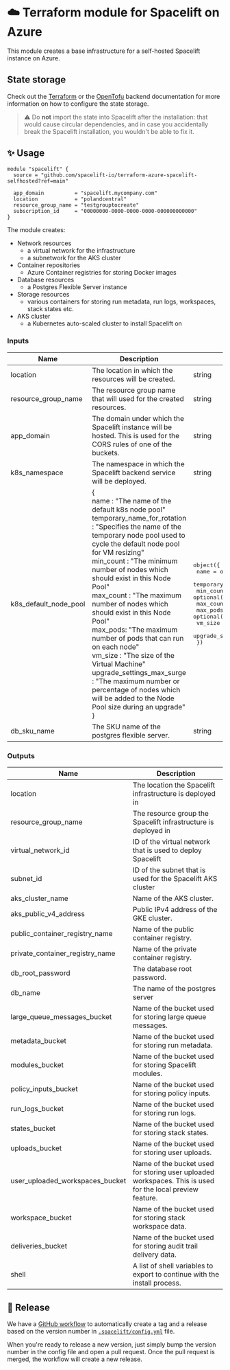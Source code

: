 # ☁️ Terraform module for Spacelift on Azure

This module creates a base infrastructure for a self-hosted Spacelift instance on Azure.

## State storage

Check out the [Terraform](https://developer.hashicorp.com/terraform/language/backend) or
the [OpenTofu](https://opentofu.org/docs/language/settings/backends/configuration/) backend documentation for more
information on how to configure the state storage.

> ⚠️ Do **not** import the state into Spacelift after the installation: that would cause circular dependencies, and in
> case you accidentally break the Spacelift installation, you wouldn't be able to fix it.

## ✨ Usage

```hcl
module "spacelift" {
  source = "github.com/spacelift-io/terraform-azure-spacelift-selfhosted?ref=main"

  app_domain          = "spacelift.mycompany.com"
  location            = "polandcentral"
  resource_group_name = "testgrouptocreate"
  subscription_id     = "00000000-0000-0000-0000-000000000000"
}
```

The module creates:

- Network resources
    - a virtual network for the infrastructure
    - a subnetwork for the AKS cluster
- Container repositories
    - Azure Container registries for storing Docker images
- Database resources
    - a Postgres Flexible Server instance
- Storage resources
    - various containers for storing run metadata, run logs, workspaces, stack states etc.
- AKS cluster
    - a Kubernetes auto-scaled cluster to install Spacelift on

### Inputs

| Name                  | Description                                                                                                                                                                                                                                                                                                                                                                                                                                                                                                                                                                                                                                                               | Type                                                                                                                                                                                                                                                                                                                                                                                                                                                                   | Default        | Required |
|-----------------------|---------------------------------------------------------------------------------------------------------------------------------------------------------------------------------------------------------------------------------------------------------------------------------------------------------------------------------------------------------------------------------------------------------------------------------------------------------------------------------------------------------------------------------------------------------------------------------------------------------------------------------------------------------------------------|------------------------------------------------------------------------------------------------------------------------------------------------------------------------------------------------------------------------------------------------------------------------------------------------------------------------------------------------------------------------------------------------------------------------------------------------------------------------|----------------|----------|
| location              | The location in which the resources will be created.                                                                                                                                                                                                                                                                                                                                                                                                                                                                                                                                                                                                                      | string                                                                                                                                                                                                                                                                                                                                                                                                                                                                 | -              | yes      |
| resource_group_name   | The resource group name that will used for the created resources.                                                                                                                                                                                                                                                                                                                                                                                                                                                                                                                                                                                                         | string                                                                                                                                                                                                                                                                                                                                                                                                                                                                 | -              | yes      | 
| app_domain            | The domain under which the Spacelift instance will be hosted. This is used for the CORS rules of one of the buckets.                                                                                                                                                                                                                                                                                                                                                                                                                                                                                                                                                      | string                                                                                                                                                                                                                                                                                                                                                                                                                                                                 | -              | yes      |
| k8s_namespace         | The namespace in which the Spacelift backend service will be deployed.                                                                                                                                                                                                                                                                                                                                                                                                                                                                                                                                                                                                    | string                                                                                                                                                                                                                                                                                                                                                                                                                                                                 | spacelift      | no       |
| k8s_default_node_pool | {<br/>    name : "The name of the default k8s node pool"<br/>    temporary\_name\_for\_rotation : "Specifies the name of the temporary node pool used to cycle the default node pool for VM resizing"<br/>    min\_count : "The minimum number of nodes which should exist in this Node Pool"<br/>    max\_count : "The maximum number of nodes which should exist in this Node Pool"<br/>    max\_pods: "The maximum number of pods that can run on each node"<br/>    vm\_size : "The size of the Virtual Machine"<br/>   upgrade\_settings\_max\_surge : "The maximum number or percentage of nodes which will be added to the Node Pool size during an upgrade"<br/>} | <pre>object({<br/>    name                        = optional(string, "default")<br/>    temporary_name_for_rotation = optional(string)<br/>    min_count                   = optional(number, 1)<br/>    max_count                   = optional(number, 3)<br/>    max_pods                    = optional(number)<br/>    vm_size                     = optional(string, "Standard_A2_v2")<br/>    upgrade_settings_max_surge  = optional(string, "10")<br/>  })</pre> | {}             | no       |
| db_sku_name           | The SKU name of the postgres flexible server.                                                                                                                                                                                                                                                                                                                                                                                                                                                                                                                                                                                                                             | string                                                                                                                                                                                                                                                                                                                                                                                                                                                                 | B_Standard_B2s | no       |

### Outputs

| Name                            | Description                                                                                               |
|---------------------------------|-----------------------------------------------------------------------------------------------------------|
| location                        | The location the Spacelift infrastructure is deployed in                                                  |
| resource_group_name             | The resource group the Spacelift infrastructure is deployed in                                            |
| virtual_network_id              | ID of the virtual network that is used to deploy Spacelift                                                |
| subnet_id                       | ID of the subnet that is used for the Spacelift AKS cluster                                               |
| aks_cluster_name                | Name of the AKS cluster.                                                                                  |
| aks_public_v4_address           | Public IPv4 address of the GKE cluster.                                                                   |
| public_container_registry_name  | Name of the public container registry.                                                                    |
| private_container_registry_name | Name of the private container registry.                                                                   |
| db_root_password                | The database root password.                                                                               |
| db_name                         | The name of the postgres server                                                                           |
| large_queue_messages_bucket     | Name of the bucket used for storing large queue messages.                                                 |
| metadata_bucket                 | Name of the bucket used for storing run metadata.                                                         |
| modules_bucket                  | Name of the bucket used for storing Spacelift modules.                                                    |
| policy_inputs_bucket            | Name of the bucket used for storing policy inputs.                                                        |
| run_logs_bucket                 | Name of the bucket used for storing run logs.                                                             |
| states_bucket                   | Name of the bucket used for storing stack states.                                                         |
| uploads_bucket                  | Name of the bucket used for storing user uploads.                                                         |
| user_uploaded_workspaces_bucket | Name of the bucket used for storing user uploaded workspaces. This is used for the local preview feature. |
| workspace_bucket                | Name of the bucket used for storing stack workspace data.                                                 |
| deliveries_bucket               | Name of the bucket used for storing audit trail delivery data.                                            |
| shell                           | A list of shell variables to export to continue with the install process.                                 |

## 🚀 Release

We have a [GitHub workflow](./.github/workflows/release.yaml) to automatically create a tag and a release based on the
version number in [`.spacelift/config.yml`](./.spacelift/config.yml) file.

When you're ready to release a new version, just simply bump the version number in the config file and open a pull
request. Once the pull request is merged, the workflow will create a new release.